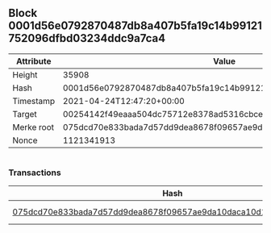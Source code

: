 ## Block 0001d56e0792870487db8a407b5fa19c14b99121752096dfbd03234ddc9a7ca4

Attribute | Value
--- | ---
Height | 35908
Hash | 0001d56e0792870487db8a407b5fa19c14b99121752096dfbd03234ddc9a7ca4
Timestamp | 2021-04-24T12:47:20+00:00
Target | 00254142f49eaaa504dc75712e8378ad5316cbcead634704b3734b6271167cc4
Merke root | 075dcd70e833bada7d57dd9dea8678f09657ae9da10daca10d1069692a44a99d
Nonce | 1121341913

```

```

### Transactions

Hash | Amount
--- | ---
[075dcd70e833bada7d57dd9dea8678f09657ae9da10daca10d1069692a44a99d](075dcd70e833bada7d57dd9dea8678f09657ae9da10daca10d1069692a44a99d.md) | 10.00000000 SKEPTI 
